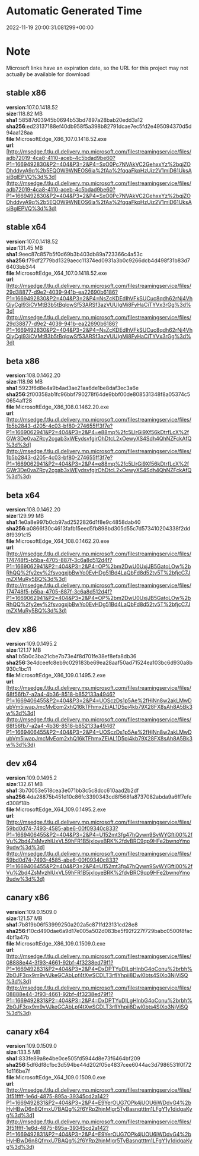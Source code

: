 # Automatic Generated Time
2022-11-19 20:00:31.081299+00:00

# Note
Microsoft links have an expiration date, so the URL for this project may not actually be available for download

## stable x86
**version**:107.0.1418.52  
**size**:118.82 MB  
**sha1**:58587d03945b0694b53bd7897a28bab20edd3a12  
**sha256**:ed23137188ef40db958f5a398b82791dcae7ec5fd2e495094370d5d94aa128aa  
**file**:MicrosoftEdge_X86_107.0.1418.52.exe  
**url**:[http://msedge.f.tlu.dl.delivery.mp.microsoft.com/filestreamingservice/files/adb72019-4ca8-4110-aceb-4c5bdad9be60?P1=1669492830&P2=404&P3=2&P4=SxO0Pc7NVAkVC2GehxxYz%2bqjZODhddvyA9q%2b5EQOW9WNEOS6ia%2fAa%2fqqaFkpHzUiz2V1miD61UksAsiBglEPVQ%3d%3d](http://msedge.f.tlu.dl.delivery.mp.microsoft.com/filestreamingservice/files/adb72019-4ca8-4110-aceb-4c5bdad9be60?P1=1669492830&P2=404&P3=2&P4=SxO0Pc7NVAkVC2GehxxYz%2bqjZODhddvyA9q%2b5EQOW9WNEOS6ia%2fAa%2fqqaFkpHzUiz2V1miD61UksAsiBglEPVQ%3d%3d)  

## stable x64
**version**:107.0.1418.52  
**size**:131.45 MB  
**sha1**:9eec87c857b5f0d69b3b403db89a723366c4a53c  
**sha256**:f79df2779bd1329aecc11374ed0931a3b0c9266dcb4d498f31b83d76403bb344  
**file**:MicrosoftEdge_X64_107.0.1418.52.exe  
**url**:[http://msedge.f.tlu.dl.delivery.mp.microsoft.com/filestreamingservice/files/29d38877-d9e2-4039-941b-ea22690b6186?P1=1669492830&P2=404&P3=2&P4=NsZcKDEdIhVFkSUCuc8qdh62rNj4VhQjyCgl93iCVMtB3b5tBqlowSf53ARSf3azVUUIgMi8FyHaCiTYVx3rGg%3d%3d](http://msedge.f.tlu.dl.delivery.mp.microsoft.com/filestreamingservice/files/29d38877-d9e2-4039-941b-ea22690b6186?P1=1669492830&P2=404&P3=2&P4=NsZcKDEdIhVFkSUCuc8qdh62rNj4VhQjyCgl93iCVMtB3b5tBqlowSf53ARSf3azVUUIgMi8FyHaCiTYVx3rGg%3d%3d)  

## beta x86
**version**:108.0.1462.20  
**size**:118.98 MB  
**sha1**:5923f6d8e4a9b4ad3ae21aa6de1be8daf3ec3a6e  
**sha256**:2f00358ab1fc96bbf790278f64de9bbf00de808531348f8a05374c50654aff28  
**file**:MicrosoftEdge_X86_108.0.1462.20.exe  
**url**:[http://msedge.f.tlu.dl.delivery.mp.microsoft.com/filestreamingservice/files/1b5b2843-d205-4c03-bf80-274655ff3f7e?P1=1669062941&P2=404&P3=2&P4=e88mp%2fc5LlrGi9Xf56kDtrfLcX%2fGWr3De0vaZRcy2cgab3xWEydsvfgirOhDtcL2xOewyXS4Sdh4QhNZFckAfQ%3d%3d](http://msedge.f.tlu.dl.delivery.mp.microsoft.com/filestreamingservice/files/1b5b2843-d205-4c03-bf80-274655ff3f7e?P1=1669062941&P2=404&P3=2&P4=e88mp%2fc5LlrGi9Xf56kDtrfLcX%2fGWr3De0vaZRcy2cgab3xWEydsvfgirOhDtcL2xOewyXS4Sdh4QhNZFckAfQ%3d%3d)  

## beta x64
**version**:108.0.1462.20  
**size**:129.99 MB  
**sha1**:1e0a8e997b0cb97ad2522826d1f8e9c4858dab40  
**sha256**:a0866f30c4613fafb15eed5fb898bd305d55c7d573410204338f2dd8f9391c15  
**file**:MicrosoftEdge_X64_108.0.1462.20.exe  
**url**:[http://msedge.f.tlu.dl.delivery.mp.microsoft.com/filestreamingservice/files/174748f5-b5ba-4705-887f-3c6a8d512d4f?P1=1669062941&P2=404&P3=2&P4=OP%2bm2DwU0UxjJB5GatoLOw%2bRhQQ%2fy2ev%2fsvogxjbBwYo0EvHDg51Bd4LaQbFd8d52tv5T%2bfjcC7JmZXMuRy5BQ%3d%3d](http://msedge.f.tlu.dl.delivery.mp.microsoft.com/filestreamingservice/files/174748f5-b5ba-4705-887f-3c6a8d512d4f?P1=1669062941&P2=404&P3=2&P4=OP%2bm2DwU0UxjJB5GatoLOw%2bRhQQ%2fy2ev%2fsvogxjbBwYo0EvHDg51Bd4LaQbFd8d52tv5T%2bfjcC7JmZXMuRy5BQ%3d%3d)  

## dev x86
**version**:109.0.1495.2  
**size**:121.17 MB  
**sha1**:b5b0c3ba21cbe7b73e4f8d701fe38ef8efa8db36  
**sha256**:3e4dceefc8eb9c029183be69ea28aaf50ad71524ea103bc6d930a8b930c1bc11  
**file**:MicrosoftEdge_X86_109.0.1495.2.exe  
**url**:[http://msedge.f.tlu.dl.delivery.mp.microsoft.com/filestreamingservice/files/68f56fb7-a2a4-4b36-8518-b852133a4946?P1=1669406455&P2=404&P3=2&P4=UOSczDs1p5Ae%2fHjNn8w2akLMwDubVm5iwapJmcMvEom2xhQ16kTFhmxZEiAL1D5pi4kb79X28FX8sAh8A5Bk3w%3d%3d](http://msedge.f.tlu.dl.delivery.mp.microsoft.com/filestreamingservice/files/68f56fb7-a2a4-4b36-8518-b852133a4946?P1=1669406455&P2=404&P3=2&P4=UOSczDs1p5Ae%2fHjNn8w2akLMwDubVm5iwapJmcMvEom2xhQ16kTFhmxZEiAL1D5pi4kb79X28FX8sAh8A5Bk3w%3d%3d)  

## dev x64
**version**:109.0.1495.2  
**size**:132.61 MB  
**sha1**:3b70053e518cea3e071bb3c5c8dcc610aad2b2df  
**sha256**:4da28875b451d10c86fc3390343cd8f568fa8737082abda9a6ff7efed308f18b  
**file**:MicrosoftEdge_X64_109.0.1495.2.exe  
**url**:[http://msedge.f.tlu.dl.delivery.mp.microsoft.com/filestreamingservice/files/59bd0d74-7493-4585-abe6-00f09340c833?P1=1669406455&P2=404&P3=2&P4=U152mt3fg47hQywn9SvWYGfti00%2fVu%2bd4ZsMvzhlUxVL59hFR1B5jxIoyeBRK%2fdvBRC9qp9HFe2bwnoYmo9udw%3d%3d](http://msedge.f.tlu.dl.delivery.mp.microsoft.com/filestreamingservice/files/59bd0d74-7493-4585-abe6-00f09340c833?P1=1669406455&P2=404&P3=2&P4=U152mt3fg47hQywn9SvWYGfti00%2fVu%2bd4ZsMvzhlUxVL59hFR1B5jxIoyeBRK%2fdvBRC9qp9HFe2bwnoYmo9udw%3d%3d)  

## canary x86
**version**:109.0.1509.0  
**size**:121.57 MB  
**sha1**:7b819b06f53999250a202a5c871fd23131cd28e8  
**sha256**:f10cd490dae6a9d17e005a502d083be5f92f227f729babc0500f8fac4bf1a47b  
**file**:MicrosoftEdge_X86_109.0.1509.0.exe  
**url**:[http://msedge.f.tlu.dl.delivery.mp.microsoft.com/filestreamingservice/files/08888e44-3f93-4661-92bf-4f3238ed79f1?P1=1669492831&P2=404&P3=2&P4=DxDPTYuDILgHlnbG4oConu%2brbh%2bOJF3qx9m9vVJkeGCAbLpf4tXwSCDLT3rfIYhpii8Dwl0bts4SIXo3NjViSQ%3d%3d](http://msedge.f.tlu.dl.delivery.mp.microsoft.com/filestreamingservice/files/08888e44-3f93-4661-92bf-4f3238ed79f1?P1=1669492831&P2=404&P3=2&P4=DxDPTYuDILgHlnbG4oConu%2brbh%2bOJF3qx9m9vVJkeGCAbLpf4tXwSCDLT3rfIYhpii8Dwl0bts4SIXo3NjViSQ%3d%3d)  

## canary x64
**version**:109.0.1509.0  
**size**:133.5 MB  
**sha1**:833fe89a8e4be0ce505fd5944d8e73f6464bf209  
**sha256**:5df6df8cfbc3d594be44d202f05e4837cee6044ac3d7986531f0f721d116be7f  
**file**:MicrosoftEdge_X64_109.0.1509.0.exe  
**url**:[http://msedge.f.tlu.dl.delivery.mp.microsoft.com/filestreamingservice/files/3f51ffff-1e6d-4875-895a-39345cd2a142?P1=1669492831&P2=404&P3=2&P4=E9YerOUG7OPk4jUOU6iWDdvG4%2bHyHBwD6n8QfmxU7BAQg%2f6YRp2hjnMIgr5TyBasnqtttm1LFgY1y1didgaKyg%3d%3d](http://msedge.f.tlu.dl.delivery.mp.microsoft.com/filestreamingservice/files/3f51ffff-1e6d-4875-895a-39345cd2a142?P1=1669492831&P2=404&P3=2&P4=E9YerOUG7OPk4jUOU6iWDdvG4%2bHyHBwD6n8QfmxU7BAQg%2f6YRp2hjnMIgr5TyBasnqtttm1LFgY1y1didgaKyg%3d%3d)  

